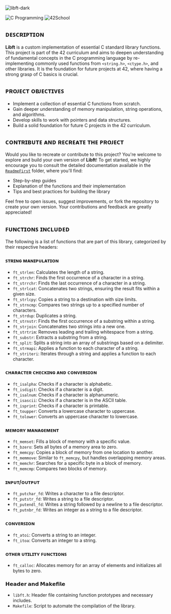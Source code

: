 ![libft-dark](https://github.com/user-attachments/assets/6d092f7c-995b-43e3-ae39-6fb372bd08b9)

![C Programming](https://img.shields.io/badge/Language-C-blue)
![42School](https://img.shields.io/badge/42School-Project-blue)

## ᴅᴇꜱᴄʀɪᴘᴛɪᴏɴ

**Libft** is a custom implementation of essential C standard library functions. This project is part of the 42 curriculum and aims to deepen understanding of fundamental concepts in the C programming language by re-implementing commonly used functions from `<string.h>`, `<ctype.h>`, and other libraries. It is the foundation for future projects at 42, where having a strong grasp of C basics is crucial.

## ᴘʀᴏᴊᴇᴄᴛ ᴏʙᴊᴇᴄᴛɪᴠᴇꜱ

- Implement a collection of essential C functions from scratch.
- Gain deeper understanding of memory manipulation, string operations, and algorithms.
- Develop skills to work with pointers and data structures.
- Build a solid foundation for future C projects in the 42 curriculum.

## ᴄᴏɴᴛʀɪʙᴜᴛᴇ ᴀɴᴅ ʀᴇᴄʀᴇᴀᴛᴇ ᴛʜᴇ ᴘʀᴏᴊᴇᴄᴛ

Would you like to recreate or contribute to this project? You're welcome to explore and build your own version of **Libft**! To get started, we highly encourage you to consult the detailed documentation available in the [`ReadmeFirst`](ReadmeFirst/) folder, where you'll find:

- Step-by-step guides
- Explanation of the functions and their implementation
- Tips and best practices for building the library

Feel free to open issues, suggest improvements, or fork the repository to create your own version. Your contributions and feedback are greatly appreciated!

## ꜰᴜɴᴄᴛɪᴏɴꜱ ɪɴᴄʟᴜᴅᴇᴅ

The following is a list of functions that are part of this library, categorized by their respective headers:

### ꜱᴛʀɪɴɢ ᴍᴀɴɪᴘᴜʟᴀᴛɪᴏɴ

- `ft_strlen`: Calculates the length of a string.
- `ft_strchr`: Finds the first occurrence of a character in a string.
- `ft_strrchr`: Finds the last occurrence of a character in a string.
- `ft_strlcat`: Concatenates two strings, ensuring the result fits within a given size.
- `ft_strlcpy`: Copies a string to a destination with size limits.
- `ft_strncmp`: Compares two strings up to a specified number of characters.
- `ft_strdup`: Duplicates a string.
- `ft_strnstr`: Finds the first occurrence of a substring within a string.
- `ft_strjoin`: Concatenates two strings into a new one.
- `ft_strtrim`: Removes leading and trailing whitespace from a string.
- `ft_substr`: Extracts a substring from a string.
- `ft_split`: Splits a string into an array of substrings based on a delimiter.
- `ft_strmapi`: Applies a function to each character of a string.
- `ft_striteri`: Iterates through a string and applies a function to each character.

### ᴄʜᴀʀᴀᴄᴛᴇʀ ᴄʜᴇᴄᴋɪɴɢ ᴀɴᴅ ᴄᴏɴᴠᴇʀꜱɪᴏɴ

- `ft_isalpha`: Checks if a character is alphabetic.
- `ft_isdigit`: Checks if a character is a digit.
- `ft_isalnum`: Checks if a character is alphanumeric.
- `ft_isascii`: Checks if a character is in the ASCII table.
- `ft_isprint`: Checks if a character is printable.
- `ft_toupper`: Converts a lowercase character to uppercase.
- `ft_tolower`: Converts an uppercase character to lowercase.

### ᴍᴇᴍᴏʀʏ ᴍᴀɴᴀɢᴇᴍᴇɴᴛ

- `ft_memset`: Fills a block of memory with a specific value.
- `ft_bzero`: Sets all bytes of a memory area to zero.
- `ft_memcpy`: Copies a block of memory from one location to another.
- `ft_memmove`: Similar to `ft_memcpy`, but handles overlapping memory areas.
- `ft_memchr`: Searches for a specific byte in a block of memory.
- `ft_memcmp`: Compares two blocks of memory.

### ɪɴᴘᴜᴛ/ᴏᴜᴛᴘᴜᴛ

- `ft_putchar_fd`: Writes a character to a file descriptor.
- `ft_putstr_fd`: Writes a string to a file descriptor.
- `ft_putendl_fd`: Writes a string followed by a newline to a file descriptor.
- `ft_putnbr_fd`: Writes an integer as a string to a file descriptor.

### ᴄᴏɴᴠᴇʀꜱɪᴏɴ

- `ft_atoi`: Converts a string to an integer.
- `ft_itoa`: Converts an integer to a string.

### ᴏᴛʜᴇʀ ᴜᴛɪʟɪᴛʏ ꜰᴜɴᴄᴛɪᴏɴꜱ

- `ft_calloc`: Allocates memory for an array of elements and initializes all bytes to zero.

### 𝗛𝗲𝗮𝗱𝗲𝗿 𝗮𝗻𝗱 𝗠𝗮𝗸𝗲𝗳𝗶𝗹𝗲

- `libft.h`: Header file containing function prototypes and necessary includes.
- `Makefile`: Script to automate the compilation of the library.
